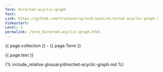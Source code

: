 ```yaml
---
Term: directed-acyclic-graph
Text: 
Link: https://github.com/trustoverip/acdc/wiki/directed-acyclic-graph.md
Videostart: 
Level: 3
permalink: /term_directed-acyclic-graph.html
---
```


{{ page.collection }} - {{ page.Term }}

   {{ page.text }}

{% include_relative glossary/directed-acyclic-graph.md %}
